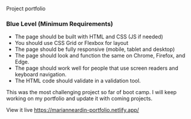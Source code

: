 Project portfolio
### **Blue Level (Minimum Requirements)**

- The page should be built with HTML and CSS (JS if needed) 
- You should use CSS Grid or Flexbox for layout
- The page should be fully responsive (mobile, tablet and desktop)
- The page should look and function the same on Chrome, Firefox, and Edge.
- The page should work well for people that use screen readers and keyboard navigation.
- The HTML code should validate in a validation tool.

This was the most challenging project so far of boot camp. I will keep working on my portfolio and update it with coming projects.

View it live
https://marianneardin-portfolio.netlify.app/ 
